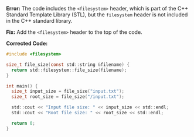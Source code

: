 **Error:** The code includes the `<filesystem>` header, which is part of the C++ Standard Template Library (STL), but the `filesystem` header is not included in the C++ standard library.

**Fix:** Add the `<filesystem>` header to the top of the code.

**Corrected Code:**
```c
#include <filesystem>

size_t file_size(const std::string &filename) {
  return std::filesystem::file_size(filename);
}

int main() {
  size_t input_size = file_size("input.txt");
  size_t root_size = file_size("/input.txt");

  std::cout << "Input file size: " << input_size << std::endl;
  std::cout << "Root file size: " << root_size << std::endl;

  return 0;
}
```
